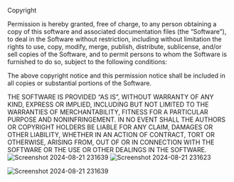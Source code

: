 Copyright <YEAR> <COPYRIGHT HOLDER>

Permission is hereby granted, free of charge, to any person obtaining a copy of this software and associated documentation files (the “Software”), to deal in the Software without restriction, including without limitation the rights to use, copy, modify, merge, publish, distribute, sublicense, and/or sell copies of the Software, and to permit persons to whom the Software is furnished to do so, subject to the following conditions:

The above copyright notice and this permission notice shall be included in all copies or substantial portions of the Software.

THE SOFTWARE IS PROVIDED “AS IS”, WITHOUT WARRANTY OF ANY KIND, EXPRESS OR IMPLIED, INCLUDING BUT NOT LIMITED TO THE WARRANTIES OF MERCHANTABILITY, FITNESS FOR A PARTICULAR PURPOSE AND NONINFRINGEMENT. IN NO EVENT SHALL THE AUTHORS OR COPYRIGHT HOLDERS BE LIABLE FOR ANY CLAIM, DAMAGES OR OTHER LIABILITY, WHETHER IN AN ACTION OF CONTRACT, TORT OR OTHERWISE, ARISING FROM, OUT OF OR IN CONNECTION WITH THE SOFTWARE OR THE USE OR OTHER DEALINGS IN THE SOFTWARE.![Screenshot 2024-08-21 231639](https://github.com/user-attachments/assets/3db779d9-df23-4a96-b68a-71a3fb5cb6b6)
![Screenshot 2024-08-21 231623](https://github.com/user-attachments/assets/1a2b9b2a-f512-44dc-b51a-7cec806b96a9)

![Screenshot 2024-08-21 231639](https://github.com/user-attachments/assets/2b932bd4-f03a-4b05-97a1-30b84ff6d855)
